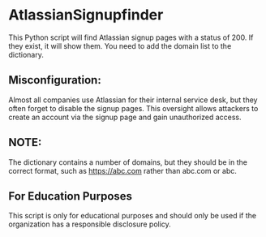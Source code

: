 # AtlassianSignupfinder
This Python script will find Atlassian signup pages with a status of 200. If they exist, it will show them. You need to add the domain list to the dictionary.

## Misconfiguration:
Almost all companies use Atlassian for their internal service desk, but they often forget to disable the signup pages. This oversight allows attackers to create an account via the signup page and gain unauthorized access.

## NOTE:
The dictionary contains a number of domains, but they should be in the correct format, such as https://abc.com rather than abc.com or abc.

## For Education Purposes
This script is only for educational purposes and should only be used if the organization has a responsible disclosure policy.
